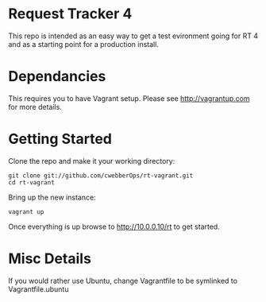 # Request Tracker 4

This repo is intended as an easy way to get a test evironment going for RT 4 and as a starting point for a production install.

# Dependancies
This requires you to have Vagrant setup. Please see http://vagrantup.com for more details.

# Getting Started

Clone the repo and make it your working directory:

    git clone git://github.com/cwebberOps/rt-vagrant.git
    cd rt-vagrant

Bring up the new instance:

    vagrant up

Once everything is up browse to http://10.0.0.10/rt to get started.

# Misc Details
If you would rather use Ubuntu, change Vagrantfile to be symlinked to Vagrantfile.ubuntu
